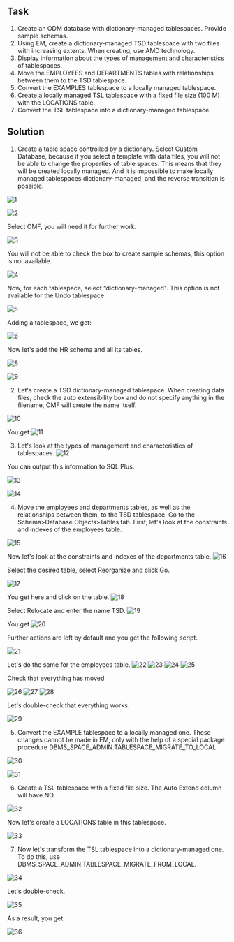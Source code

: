 ## Task
1. Create an ODM database with dictionary-managed tablespaces. Provide sample schemas.
2. Using EM, create a dictionary-managed TSD tablespace with two files with increasing extents. When creating, use AMD technology.
3. Display information about the types of management and characteristics of tablespaces.
4. Move the EMPLOYEES and DEPARTMENTS tables with relationships between them to the TSD tablespace.
5. Convert the EXAMPLES tablespace to a locally managed tablespace.
6. Create a locally managed TSL tablespace with a fixed file size (100 M) with the LOCATIONS table.
7. Convert the TSL tablespace into a dictionary-managed tablespace.

## Solution
1) Create a table space controlled by a dictionary. Select Custom Database, because if you select a template with data files, you will not be able to change the properties of table spaces. This means that they will be created locally managed. And it is impossible to make locally managed tablespaces dictionary-managed, and the reverse transition is possible.

![1](https://user-images.githubusercontent.com/61746700/159139280-e6e89901-da1c-4dec-abc6-18815127adc8.png)

![2](https://user-images.githubusercontent.com/61746700/159139292-f25d4583-f270-436c-a604-6facaf8d1e76.png)

Select OMF, you will need it for further work.

![3](https://user-images.githubusercontent.com/61746700/159139299-4b0f072d-7ba0-49af-84ff-b899d526e533.png)

You will not be able to check the box to create sample schemas, this option is not available.

![4](https://user-images.githubusercontent.com/61746700/159139302-c66dd4fe-77f6-4a8a-8c2e-f95af514b4bc.png)

Now, for each tablespace, select “dictionary-managed". This option is not available for the Undo tablespace.

![5](https://user-images.githubusercontent.com/61746700/159139305-f5443a35-f219-46ea-82fb-aa719df43e27.png)

Adding a tablespace, we get:

![6](https://user-images.githubusercontent.com/61746700/159139310-2baeac2f-459c-46ec-955b-0c8f50bd1cd5.png)

Now let's add the HR schema and all its tables.

![8](https://user-images.githubusercontent.com/61746700/159139317-a64e0cbf-b828-4a25-ba01-0fa16d69021d.png)

![9](https://user-images.githubusercontent.com/61746700/159139323-b4d2b91c-d60f-4804-b997-cf8c8d9893bb.png)

2) Let's create a TSD dictionary-managed tablespace.
When creating data files, check the auto extensibility box and do not specify anything in the filename, OMF will create the name itself.

![10](https://user-images.githubusercontent.com/61746700/159139223-c655cbac-eac0-4149-bab5-01de84320522.png)

You get:![11](https://user-images.githubusercontent.com/61746700/159139205-6fdb72e9-9b1b-4732-b036-0b8665f1a148.png)

3)	Let's look at the types of management and characteristics of tablespaces.
![12](https://user-images.githubusercontent.com/61746700/159139253-34148ac9-6649-4dfa-b58a-815a95de1826.png)

You can output this information to SQL Plus.

![13](https://user-images.githubusercontent.com/61746700/159139265-74e8cb70-e1af-4be3-a8a3-f70b70276115.png)

![14](https://user-images.githubusercontent.com/61746700/159139269-4f6f2b00-6ab6-41ee-b3cd-fd587ac934f8.png)

4) Move the employees and departments tables, as well as the relationships between them, to the TSD tablespace.
Go to the Schema>Database Objects>Tables tab. First, let's look at the constraints and indexes of the employees table.

![15](https://user-images.githubusercontent.com/61746700/159139380-22b9c11c-d6d1-4e35-ba2a-7aefe2e53b36.png)

Now let's look at the constraints and indexes of the departments table.
![16](https://user-images.githubusercontent.com/61746700/159139388-3d0143fb-d866-44aa-a4ca-c73a2e7a8692.png)

Select the desired table, select Reorganize and click Go.

![17](https://user-images.githubusercontent.com/61746700/159139399-9e8a3a65-61ff-473f-989b-58f73d4f75d4.png)

You get here and click on the table.
![18](https://user-images.githubusercontent.com/61746700/159139406-08d5a3fb-4481-4e16-880f-0f26432e9b79.png)

Select Relocate and enter the name TSD.
![19](https://user-images.githubusercontent.com/61746700/159139414-09eb5dee-e644-48d2-940e-0fa1990128a4.png)

You get
![20](https://user-images.githubusercontent.com/61746700/159139423-5233c555-5b1c-4427-bdec-26c574189180.png)

Further actions are left by default and you get the following script.

![21](https://user-images.githubusercontent.com/61746700/159139429-afdbc1d0-0a82-4ffd-b95e-dbc2698ba47e.png)

Let's do the same for the employees table.
![22](https://user-images.githubusercontent.com/61746700/159139449-892b0cd2-e200-4f7c-a64e-0e97a1908717.png)
![23](https://user-images.githubusercontent.com/61746700/159139450-15ab9dcb-938d-48b0-9bda-9405ecb8275c.png)
![24](https://user-images.githubusercontent.com/61746700/159139451-a6ea8126-98aa-4ff9-9346-12001d86a034.png)
![25](https://user-images.githubusercontent.com/61746700/159139452-49645869-c1af-4594-8ee7-7c73d07fee76.png)

Check that everything has moved.

![26](https://user-images.githubusercontent.com/61746700/159139483-ff3f8f46-5cd0-41c9-915e-e8529002e5f1.png)
![27](https://user-images.githubusercontent.com/61746700/159139484-decd1046-3532-477d-8e59-3a6ad6352080.png)
![28](https://user-images.githubusercontent.com/61746700/159139486-c2359261-cb49-4537-8fbe-13dc0150ca9f.png)

Let's double-check that everything works.

![29](https://user-images.githubusercontent.com/61746700/159139494-e76eda10-0401-4ebc-8f0c-25ade606004c.png)

5) Convert the EXAMPLE tablespace to a locally managed one.
These changes cannot be made in EM, only with the help of a special package procedure DBMS_SPACE_ADMIN.TABLESPACE_MIGRATE_TO_LOCAL.

![30](https://user-images.githubusercontent.com/61746700/159139525-4c6a1d47-0f4d-4752-8441-2ccaf3b84594.png)

![31](https://user-images.githubusercontent.com/61746700/159139526-fe5edbff-3333-4ad2-aea4-3546fa357fe4.png)

6) Create a TSL tablespace with a fixed file size.
The Auto Extend column will have NO.

![32](https://user-images.githubusercontent.com/61746700/159139564-8b39ae91-4c43-4122-ad98-9d0df97cd43c.png)

Now let's create a LOCATIONS table in this tablespace.

![33](https://user-images.githubusercontent.com/61746700/159139577-a2a180db-6a88-44cb-9c94-a8d2bdd9df66.png)

7) Now let's transform the TSL tablespace into a dictionary-managed one. To do this, use DBMS_SPACE_ADMIN.TABLESPACE_MIGRATE_FROM_LOCAL.

![34](https://user-images.githubusercontent.com/61746700/159139594-9f4b1795-d77c-4709-af69-d710a7d75f76.png)

Let's double-check.

![35](https://user-images.githubusercontent.com/61746700/159139600-991ba8d9-5183-4a6a-8915-c802e73a7153.png)

As a result, you get:

![36](https://user-images.githubusercontent.com/61746700/159139614-3b2acdc6-b2ce-4510-9cb0-4f283b0f9409.png)
